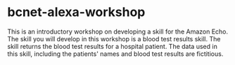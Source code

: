 # bcnet-alexa-workshop
This is an introductory workshop on developing a skill for the Amazon Echo.  The skill you will develop in this workshop is a blood test results skill.  The skill returns the blood test results for a hospital patient.  The data used in this skill, including the patients' names and blood test results are fictitious.
